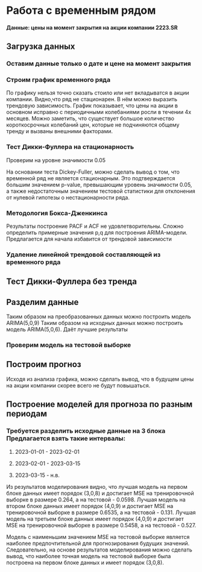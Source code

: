 # Работа с временным рядом

#### Данные: цены на момент закрытия на акции компании 2223.SR
## Загрузка данных


### Оставим данные только о дате и цене на момент закрытия


### Строим график временного ряда



По графику нельзя точно сказать стоило или нет вкладыватся в акции компании. Видно,что ряд не стационарен. В нём можно выразить трендовую зависимость.
График показывает, что цены на акции в основном исправно с периодичными колебаниями росли в течении 4х месяцев. Можно заметить, что существует большое количество короткосрочных колебаний цен, которые не подчиняются общему тренду и вызваны внешними факторами.

### Тест Дикки-Фуллера на стационарность
Проверим на уровне значимости 0.05



На основании теста Dickey-Fuller, можно сделать вывод о том, что временной ряд не является стационарным. Это подтверждается большим значением p-value, превышающим уровень значимости 0.05, а также недостаточным значением тестовой статистики для отклонения от нулевой гипотезы о нестационарности ряда.
### Методология Бокса-Дженкинса



Результаты построение PACF и ACF не удовлетворительны. Сложно определить примерные значения p,q для построения ARIMA-модели. Предлагается для начала избавится от трендовой зависимости
### Удалениe линейной трендовой составляющей из временного ряда




## Тест Дикки-Фуллера без тренда


## Разделим данные
Таким образом на преобразованных данных можно построить модель ARIMA(5,0,9)
Таким образом на исходных данных можно построить модель ARIMA(5,0,6). Даёт лучшие результаты
### Проверим модель на тестовой выборке



## Построим прогноз




Исходя из анализа графика, можно сделать вывод, что в будущем цены на акции компании скорее всего не будут повышаться.
## Построение моделей для прогноза по разным периодам
### Требуется разделить исходные данные на 3 блока Предлагается взять такие интервалы:

1. 2023-01-01 - 2023-02-01

2. 2023-02-01 - 2023-03-15

3. 2023-03-15 - н.в.







Из результатов моделирования видно, что лучшая модель на первом блоке данных имеет порядок (3,0,8) и достигает MSE на тренировочной выборке в размере 0.264, а на тестовой - 0.0598. Лучшая модель на втором блоке данных имеет порядок (4,0,9) и достигает MSE на тренировочной выборке в размере 0.6535, а на тестовой - 0.131. Лучшая модель на третьем блоке данных имеет порядок (4,0,9) и достигает MSE на тренировочной выборке в размере 0.5458, а на тестовой - 0.527.

Модель с наименьшим значением MSE на тестовой выборке является наиболее предпочтительной для прогнозирования будущих значений. Следовательно, на основе результатов моделирования можно сделать вывод, что наиболее точная модель на тестовой выборке была построена на первом блоке данных и имеет порядок (3,0,8).
